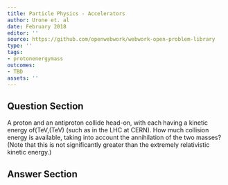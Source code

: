 ```yaml
---
title: Particle Physics - Accelerators
author: Urone et. al
date: February 2018
editor: ''
source: https://github.com/openwebwork/webwork-open-problem-library
type: ''
tags:
- protonenergymass
outcomes:
- TBD
assets: ''
---
```


## Question Section 

A proton and an antiproton collide head-on, with each having a kinetic energy of(TeV,(TeV) (such as in the LHC at CERN). How much collision energy is available, taking into
account the annihilation of the two masses? (Note that this is not significantly greater
than the extremely relativistic kinetic energy.)



## Answer Section

